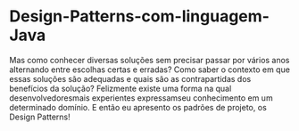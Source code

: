 # Design-Patterns-com-linguagem-Java
Mas como conhecer diversas soluções sem precisar passar por vários anos alternando entre escolhas certas e erradas? Como saber o contexto em que essas soluções são adequadas e quais são as contrapartidas dos benefícios da solução? Felizmente existe uma forma na qual desenvolvedoresmais experientes expressamseu conhecimento em um determinado domínio. E então eu apresento os padrões de projeto, os Design Patterns!

